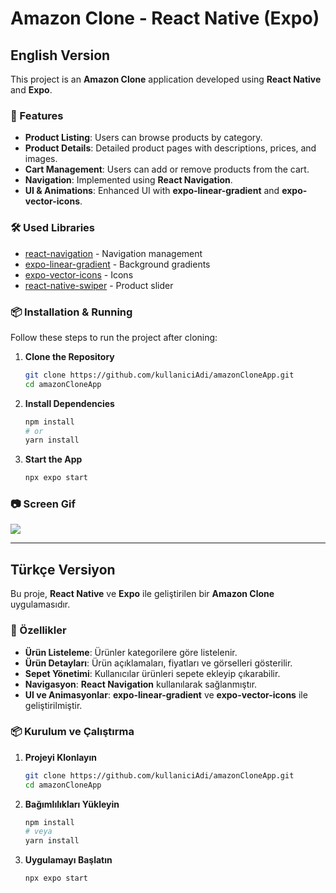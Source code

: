 # Amazon Clone - React Native (Expo)

## English Version

This project is an **Amazon Clone** application developed using **React Native** and **Expo**.

### 🚀 Features

- **Product Listing**: Users can browse products by category.
- **Product Details**: Detailed product pages with descriptions, prices, and images.
- **Cart Management**: Users can add or remove products from the cart.
- **Navigation**: Implemented using **React Navigation**.
- **UI & Animations**: Enhanced UI with **expo-linear-gradient** and **expo-vector-icons**.

### 🛠 Used Libraries

- [react-navigation](https://reactnavigation.org/) - Navigation management
- [expo-linear-gradient](https://docs.expo.dev/versions/latest/sdk/linear-gradient/) - Background gradients
- [expo-vector-icons](https://docs.expo.dev/guides/icons/) - Icons
- [react-native-swiper](https://www.npmjs.com/package/react-native-swiper) - Product slider

### 📦 Installation & Running

Follow these steps to run the project after cloning:

1. **Clone the Repository**

   ```sh
   git clone https://github.com/kullaniciAdi/amazonCloneApp.git
   cd amazonCloneApp
   ```

2. **Install Dependencies**

   ```sh
   npm install
   # or
   yarn install
   ```

3. **Start the App**
   ```sh
   npx expo start
   ```

### 📷 Screen Gif

![](ekran.gif)

---

## Türkçe Versiyon

Bu proje, **React Native** ve **Expo** ile geliştirilen bir **Amazon Clone** uygulamasıdır.

### 🚀 Özellikler

- **Ürün Listeleme**: Ürünler kategorilere göre listelenir.
- **Ürün Detayları**: Ürün açıklamaları, fiyatları ve görselleri gösterilir.
- **Sepet Yönetimi**: Kullanıcılar ürünleri sepete ekleyip çıkarabilir.
- **Navigasyon**: **React Navigation** kullanılarak sağlanmıştır.
- **UI ve Animasyonlar**: **expo-linear-gradient** ve **expo-vector-icons** ile geliştirilmiştir.

### 📦 Kurulum ve Çalıştırma

1. **Projeyi Klonlayın**

   ```sh
   git clone https://github.com/kullaniciAdi/amazonCloneApp.git
   cd amazonCloneApp
   ```

2. **Bağımlılıkları Yükleyin**

   ```sh
   npm install
   # veya
   yarn install
   ```

3. **Uygulamayı Başlatın**
   ```sh
   npx expo start
   ```
